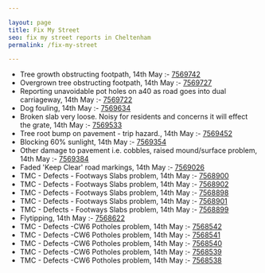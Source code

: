 ```yaml
---

layout: page
title: Fix My Street
seo: fix my street reports in Cheltenham
permalink: /fix-my-street

---
```


<!-- fix_marker starts -->

- Tree growth obstructing footpath, 14th May :- [7569742](https://www.fixmystreet.com/report/7569742)
- Overgrown tree obstructing footpath, 14th May :- [7569727](https://www.fixmystreet.com/report/7569727)
- Reporting unavoidable pot holes on a40 as road goes into dual carriageway, 14th May :- [7569722](https://www.fixmystreet.com/report/7569722)
- Dog fouling, 14th May :- [7569634](https://www.fixmystreet.com/report/7569634)
- Broken slab very loose. Noisy for residents and concerns it will effect the grate, 14th May :- [7569533](https://www.fixmystreet.com/report/7569533)
- Tree root bump on pavement - trip hazard., 14th May :- [7569452](https://www.fixmystreet.com/report/7569452)
- Blocking 60% sunlight, 14th May :- [7569354](https://www.fixmystreet.com/report/7569354)
- Other damage to pavement i.e. cobbles, raised mound/surface problem, 14th May :- [7569384](https://www.fixmystreet.com/report/7569384)
- Faded 'Keep Clear' road markings, 14th May :- [7569026](https://www.fixmystreet.com/report/7569026)
- TMC - Defects - Footways Slabs problem, 14th May :- [7568900](https://www.fixmystreet.com/report/7568900)
- TMC - Defects - Footways Slabs problem, 14th May :- [7568902](https://www.fixmystreet.com/report/7568902)
- TMC - Defects - Footways Slabs problem, 14th May :- [7568898](https://www.fixmystreet.com/report/7568898)
- TMC - Defects - Footways Slabs problem, 14th May :- [7568901](https://www.fixmystreet.com/report/7568901)
- TMC - Defects - Footways Slabs problem, 14th May :- [7568899](https://www.fixmystreet.com/report/7568899)
- Flytipping, 14th May :- [7568622](https://www.fixmystreet.com/report/7568622)
- TMC - Defects -CW6 Potholes  problem, 14th May :- [7568542](https://www.fixmystreet.com/report/7568542)
- TMC - Defects -CW6 Potholes  problem, 14th May :- [7568541](https://www.fixmystreet.com/report/7568541)
- TMC - Defects -CW6 Potholes  problem, 14th May :- [7568540](https://www.fixmystreet.com/report/7568540)
- TMC - Defects -CW6 Potholes  problem, 14th May :- [7568539](https://www.fixmystreet.com/report/7568539)
- TMC - Defects -CW6 Potholes  problem, 14th May :- [7568538](https://www.fixmystreet.com/report/7568538)

<!-- fix_marker ends -->